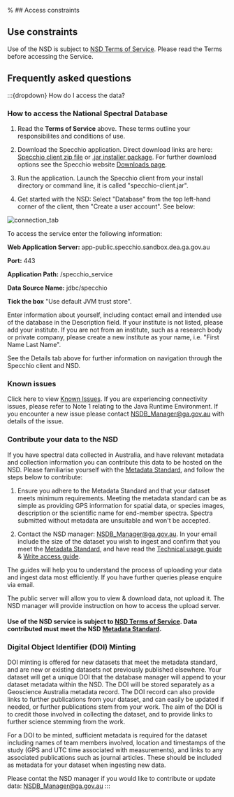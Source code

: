 % ## Access constraints

## Use constraints

Use of the NSD is subject to [NSD Terms of Service](https://cmi.ga.gov.au/sites/default/files/2022-10/NSD_Terms_of_Service.pdf). Please read the Terms before accessing the Service.

## Frequently asked questions

:::{dropdown} How do I access the data?
### How to access the National Spectral Database 

1) Read the **Terms of Service** above. These terms outline your responsibilites and conditions of use.

2) Download the Specchio application. Direct download links are here: [Specchio client zip file](https://github.com/EricHay/NSD_Guides/raw/main/specchio-client.zip) or [.jar installer package](https://github.com/EricHay/NSD_Guides/raw/main/specchio-installer.jar). For further download options see the Specchio website [Downloads page](https://specchio.ch/downloads/).

3) Run the application. Launch the Specchio client from your install directory or command line, it is called "specchio-client.jar".

4) Get started with the NSD: Select "Database" from the top left-hand corner of the client, then "Create a user account". See below: 

![connection_tab](/sites/default/files/inline-images/connection.jpg)

To access the service enter the following information:

**Web Application Server:** app-public.specchio.sandbox.dea.ga.gov.au

**Port:** 443

**Application Path:** /specchio\_service

**Data Source Name:** jdbc/specchio

**Tick the box** "Use default JVM trust store".

Enter information about yourself, including contact email and intended use of the database in the Description field. If your institute is not listed, please add your institute. If you are not from an institute, such as a research body or private company, please create a new institute as your name, i.e. "First Name Last Name".

See the Details tab above for further information on navigation through the Specchio client and NSD.

### Known issues

Click here to view [Known Issues](https://cmi.ga.gov.au/sites/default/files/2022-10/NSD_Known_Issues_List.pdf). If you are experiencing connectivity issues, please refer to Note 1 relating to the Java Runtime Environment. If you encounter a new issue please contact [NSDB\_Manager@ga.gov.au](mailto:NSDB_Manager@ga.gov.au) with details of the issue.

### Contribute your data to the NSD

If you have spectral data collected in Australia, and have relevant metadata and collection information you can contribute this data to be hosted on the NSD. Please familiarise yourself with the [Metadata Standard](https://cmi.ga.gov.au/sites/default/files/2022-10/NSD_Metadata_Standard.pdf), and follow the steps below to contribute:

1) Ensure you adhere to the Metadata Standard and that your dataset meets minimum requirements. Meeting the metadata standard can be as simple as providing GPS information for spatial data, or species images, description or the scientific name for end-member spectra. Spectra submitted without metadata are unsuitable and won't be accepted.

2) Contact the NSD manager: [NSDB\_Manager@ga.gov.au](mailto:NSDB_Manager@ga.gov.au). In your email include the size of the dataset you wish to ingest and confirm that you meet the [Metadata Standard](https://cmi.ga.gov.au/sites/default/files/2022-10/NSD_Metadata_Standard.pdf), and have read the [Technical usage guide](https://cmi.ga.gov.au/sites/default/files/2022-10/NSD_General_Guide.pdf) & [Write access guide](https://cmi.ga.gov.au/sites/default/files/2022-10/NSD_Write_Access_Guide.pdf).

The guides will help you to understand the process of uploading your data and ingest data most efficiently. If you have further queries please enquire via email.

The public server will allow you to view & download data, not upload it. The NSD manager will provide instruction on how to access the upload server.

#### Use of the NSD service is subject to [NSD Terms of Service](https://cmi.ga.gov.au/sites/default/files/2022-10/NSD_Terms_of_Service.pdf). Data contributed must meet the NSD [Metadata Standard](https://cmi.ga.gov.au/sites/default/files/2022-10/NSD_Metadata_Standard.pdf).

### Digital Object Identifier (DOI) Minting

DOI minting is offered for new datasets that meet the metadata standard, and are new or existing datasets not previously published elsewhere. Your dataset will get a unique DOI that the database manager will append to your dataset metadata within the NSD. The DOI will be stored separately as a Geoscience Australia metadata record. The DOI record can also provide links to further publications from your dataset, and can easily be updated if needed, or further publications stem from your work. The aim of the DOI is to credit those involved in collecting the dataset, and to provide links to further science stemming from the work.

For a DOI to be minted, sufficient metadata is required for the dataset including names of team members involved, location and timestamps of the study (GPS and UTC time associated with measurements), and links to any associated publications such as journal articles. These should be included as metadata for your dataset when ingesting new data. 

Please contat the NSD manager if you would like to contribute or update data: [NSDB\_Manager@ga.gov.au](mailto:NSDB_Manager@ga.gov.au)
:::

